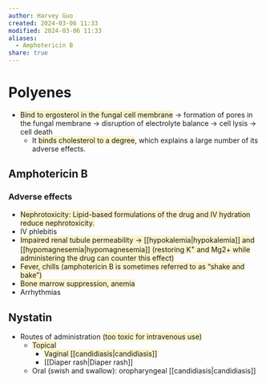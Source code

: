 ```yaml
---
author: Harvey Guo
created: 2024-03-06 11:33
modified: 2024-03-06 11:33
aliases:
  - Amphotericin B
share: true
---
```

# Polyenes
- <span style="background:rgba(240, 200, 0, 0.2)">Bind to ergosterol in the fungal cell membrane</span> → formation of pores in the fungal membrane → disruption of electrolyte balance → cell lysis → cell death
	- It <span style="background:rgba(240, 200, 0, 0.2)">binds cholesterol to a degree</span>, which explains a large number of its adverse effects.
## Amphotericin B
### Adverse effects 
- <span style="background:rgba(240, 200, 0, 0.2)">Nephrotoxicity: Lipid-based formulations of the drug and IV hydration reduce nephrotoxicity.</span>
- IV phlebitis 
- <span style="background:rgba(240, 200, 0, 0.2)">Impaired renal tubule permeability → [[hypokalemia|hypokalemia]] and [[hypomagnesemia|hypomagnesemia]] (restoring K<sup>+</sup> and Mg2+ while administering the drug can counter this effect)</span>
- <span style="background:rgba(240, 200, 0, 0.2)">Fever, chills (amphotericin B is sometimes referred to as “shake and bake”)</span>
- <span style="background:rgba(240, 200, 0, 0.2)">Bone marrow suppression, anemia</span>
- Arrhythmias
## Nystatin
- Routes of administration <span style="background:rgba(240, 200, 0, 0.2)">(too toxic for intravenous use)</span>
	- <span style="background:rgba(240, 200, 0, 0.2)">Topical</span>
		- <span style="background:rgba(240, 200, 0, 0.2)">Vaginal [[candidiasis|candidiasis]]</span>
		- [[Diaper rash|Diaper rash]]
	- Oral (swish and swallow): oropharyngeal [[candidiasis|candidiasis]]